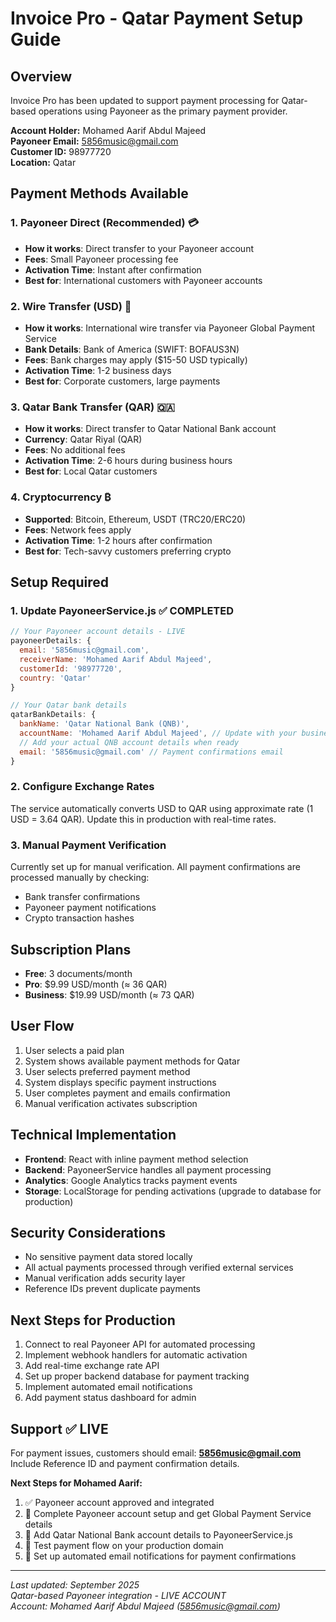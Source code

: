# Invoice Pro - Qatar Payment Setup Guide

## Overview
Invoice Pro has been updated to support payment processing for Qatar-based operations using Payoneer as the primary payment provider.

**Account Holder:** Mohamed Aarif Abdul Majeed  
**Payoneer Email:** 5856music@gmail.com  
**Customer ID:** 98977720  
**Location:** Qatar  

## Payment Methods Available

### 1. Payoneer Direct (Recommended) 💳
- **How it works**: Direct transfer to your Payoneer account
- **Fees**: Small Payoneer processing fee
- **Activation Time**: Instant after confirmation
- **Best for**: International customers with Payoneer accounts

### 2. Wire Transfer (USD) 🏦  
- **How it works**: International wire transfer via Payoneer Global Payment Service
- **Bank Details**: Bank of America (SWIFT: BOFAUS3N)
- **Fees**: Bank charges may apply ($15-50 USD typically)
- **Activation Time**: 1-2 business days
- **Best for**: Corporate customers, large payments

### 3. Qatar Bank Transfer (QAR) 🇶🇦
- **How it works**: Direct transfer to Qatar National Bank account
- **Currency**: Qatar Riyal (QAR)
- **Fees**: No additional fees
- **Activation Time**: 2-6 hours during business hours
- **Best for**: Local Qatar customers

### 4. Cryptocurrency ₿
- **Supported**: Bitcoin, Ethereum, USDT (TRC20/ERC20)
- **Fees**: Network fees apply
- **Activation Time**: 1-2 hours after confirmation
- **Best for**: Tech-savvy customers preferring crypto

## Setup Required

### 1. Update PayoneerService.js ✅ COMPLETED
```javascript
// Your Payoneer account details - LIVE
payoneerDetails: {
  email: '5856music@gmail.com',
  receiverName: 'Mohamed Aarif Abdul Majeed',
  customerId: '98977720',
  country: 'Qatar'
}

// Your Qatar bank details  
qatarBankDetails: {
  bankName: 'Qatar National Bank (QNB)',
  accountName: 'Mohamed Aarif Abdul Majeed', // Update with your business name if different
  // Add your actual QNB account details when ready
  email: '5856music@gmail.com' // Payment confirmations email
}
```

### 2. Configure Exchange Rates
The service automatically converts USD to QAR using approximate rate (1 USD = 3.64 QAR). Update this in production with real-time rates.

### 3. Manual Payment Verification
Currently set up for manual verification. All payment confirmations are processed manually by checking:
- Bank transfer confirmations
- Payoneer payment notifications
- Crypto transaction hashes

## Subscription Plans
- **Free**: 3 documents/month
- **Pro**: $9.99 USD/month (≈ 36 QAR)
- **Business**: $19.99 USD/month (≈ 73 QAR)

## User Flow
1. User selects a paid plan
2. System shows available payment methods for Qatar
3. User selects preferred payment method
4. System displays specific payment instructions
5. User completes payment and emails confirmation
6. Manual verification activates subscription

## Technical Implementation
- **Frontend**: React with inline payment method selection
- **Backend**: PayoneerService handles all payment processing
- **Analytics**: Google Analytics tracks payment events
- **Storage**: LocalStorage for pending activations (upgrade to database for production)

## Security Considerations
- No sensitive payment data stored locally
- All actual payments processed through verified external services
- Manual verification adds security layer
- Reference IDs prevent duplicate payments

## Next Steps for Production
1. Connect to real Payoneer API for automated processing
2. Implement webhook handlers for automatic activation
3. Add real-time exchange rate API
4. Set up proper backend database for payment tracking
5. Implement automated email notifications
6. Add payment status dashboard for admin

## Support ✅ LIVE
For payment issues, customers should email: **5856music@gmail.com**  
Include Reference ID and payment confirmation details.

**Next Steps for Mohamed Aarif:**
1. ✅ Payoneer account approved and integrated
2. 🔄 Complete Payoneer account setup and get Global Payment Service details
3. 🔄 Add Qatar National Bank account details to PayoneerService.js
4. 🔄 Test payment flow on your production domain
5. 🔄 Set up automated email notifications for payment confirmations

---
*Last updated: September 2025*  
*Qatar-based Payoneer integration - LIVE ACCOUNT*  
*Account: Mohamed Aarif Abdul Majeed (5856music@gmail.com)*
